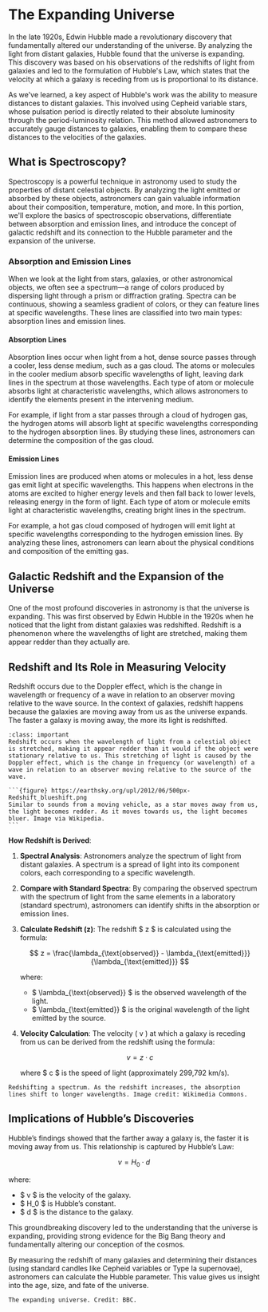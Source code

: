 # The Expanding Universe

In the late 1920s, Edwin Hubble made a revolutionary discovery that fundamentally altered our understanding of the universe. By analyzing the light from distant galaxies, Hubble found that the universe is expanding. This discovery was based on his observations of the redshifts of light from galaxies and led to the formulation of Hubble's Law, which states that the velocity at which a galaxy is receding from us is proportional to its distance.

As we've learned, a key aspect of Hubble's work was the ability to measure distances to distant galaxies. This involved using Cepheid variable stars, whose pulsation period is directly related to their absolute luminosity through the period-luminosity relation. This method allowed astronomers to accurately gauge distances to galaxies, enabling them to compare these distances to the velocities of the galaxies.

## What is Spectroscopy?

Spectroscopy is a powerful technique in astronomy used to study the properties of distant celestial objects. By analyzing the light emitted or absorbed by these objects, astronomers can gain valuable information about their composition, temperature, motion, and more. In this portion, we'll explore the basics of spectroscopic observations, differentiate between absorption and emission lines, and introduce the concept of galactic redshift and its connection to the Hubble parameter and the expansion of the universe.

### Absorption and Emission Lines

When we look at the light from stars, galaxies, or other astronomical objects, we often see a spectrum—a range of colors produced by dispersing light through a prism or diffraction grating. Spectra can be continuous, showing a seamless gradient of colors, or they can feature lines at specific wavelengths. These lines are classified into two main types: absorption lines and emission lines.

#### Absorption Lines

Absorption lines occur when light from a hot, dense source passes through a cooler, less dense medium, such as a gas cloud. The atoms or molecules in the cooler medium absorb specific wavelengths of light, leaving dark lines in the spectrum at those wavelengths. Each type of atom or molecule absorbs light at characteristic wavelengths, which allows astronomers to identify the elements present in the intervening medium.

For example, if light from a star passes through a cloud of hydrogen gas, the hydrogen atoms will absorb light at specific wavelengths corresponding to the hydrogen absorption lines. By studying these lines, astronomers can determine the composition of the gas cloud.

#### Emission Lines

Emission lines are produced when atoms or molecules in a hot, less dense gas emit light at specific wavelengths. This happens when electrons in the atoms are excited to higher energy levels and then fall back to lower levels, releasing energy in the form of light. Each type of atom or molecule emits light at characteristic wavelengths, creating bright lines in the spectrum.

For example, a hot gas cloud composed of hydrogen will emit light at specific wavelengths corresponding to the hydrogen emission lines. By analyzing these lines, astronomers can learn about the physical conditions and composition of the emitting gas.

## Galactic Redshift and the Expansion of the Universe

One of the most profound discoveries in astronomy is that the universe is expanding. This was first observed by Edwin Hubble in the 1920s when he noticed that the light from distant galaxies was redshifted. Redshift is a phenomenon where the wavelengths of light are stretched, making them appear redder than they actually are.

## Redshift and Its Role in Measuring Velocity

Redshift occurs due to the Doppler effect, which is the change in wavelength or frequency of a wave in relation to an observer moving relative to the wave source. In the context of galaxies, redshift happens because the galaxies are moving away from us as the universe expands. The faster a galaxy is moving away, the more its light is redshifted.

````{admonition} Redshift
:class: important
Redshift occurs when the wavelength of light from a celestial object is stretched, making it appear redder than it would if the object were stationary relative to us. This stretching of light is caused by the Doppler effect, which is the change in frequency (or wavelength) of a wave in relation to an observer moving relative to the source of the wave.

```{figure} https://earthsky.org/upl/2012/06/500px-Redshift_blueshift.png
Similar to sounds from a moving vehicle, as a star moves away from us, the light becomes redder. As it moves towards us, the light becomes bluer. Image via Wikipedia.
```

````

**How Redshift is Derived**:
1. **Spectral Analysis**: Astronomers analyze the spectrum of light from distant galaxies. A spectrum is a spread of light into its component colors, each corresponding to a specific wavelength.

2. **Compare with Standard Spectra**: By comparing the observed spectrum with the spectrum of light from the same elements in a laboratory (standard spectrum), astronomers can identify shifts in the absorption or emission lines.

3. **Calculate Redshift (z)**: The redshift $ z $ is calculated using the formula:

   $$ z = \frac{\lambda_{\text{observed}} - \lambda_{\text{emitted}}}{\lambda_{\text{emitted}}} $$

   where:
   - $ \lambda_{\text{observed}} $ is the observed wavelength of the light.
   - $ \lambda_{\text{emitted}} $ is the original wavelength of the light emitted by the source.

4. **Velocity Calculation**: The velocity \( v \) at which a galaxy is receding from us can be derived from the redshift using the formula:

   $$ v = z \cdot c $$

   where $ c $ is the speed of light (approximately 299,792 km/s).

```{figure} https://upload.wikimedia.org/wikipedia/commons/1/1f/Redshifted_Vega_spectra_and_SDSS_bands.png?20220811183441
Redshifting a spectrum. As the redshift increases, the absorption lines shift to longer wavelengths. Image credit: Wikimedia Commons.
```

## Implications of Hubble’s Discoveries

Hubble’s findings showed that the farther away a galaxy is, the faster it is moving away from us. This relationship is captured by Hubble’s Law:

$$ v = H_0 \cdot d $$

where:
- $ v $ is the velocity of the galaxy.
- $ H_0 $ is Hubble’s constant.
- $ d $ is the distance to the galaxy.

This groundbreaking discovery led to the understanding that the universe is expanding, providing strong evidence for the Big Bang theory and fundamentally altering our conception of the cosmos.

By measuring the redshift of many galaxies and determining their distances (using standard candles like Cepheid variables or Type Ia supernovae), astronomers can calculate the Hubble parameter. This value gives us insight into the age, size, and fate of the universe.

```{figure} https://c02.purpledshub.com/uploads/sites/48/2022/03/universe-expansion-3c06d8c.jpg?w=1880&webp=1
The expanding universe. Credit: BBC.
```